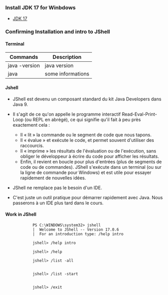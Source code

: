### **Install JDK 17 for Winbdows**
+ [JDK 17](https://download.oracle.com/java/17/latest/jdk-17_windows-x64_bin.exe ( sha256))

### **Confirming Installation and intro to JShell**

#### **Terminal**

| Commands      | Description       |
|---------------|-------------------|
| java -version | java version      |
| java          | some informations |

#### **Jshell**

+ JShell est devenu un composant standard du kit Java Developers dans Java 9.
+ Il s'agit de ce qu'on appelle le programme interactif Read-Eval-Print-Loop (ou REPL en abrégé), ce qui signifie qu'il fait à peu près exactement cela :
    + Il « lit » la commande ou le segment de code que nous tapons.
    + Il « évalue » et exécute le code, et permet souvent d'utiliser des raccourcis.
    + Il « imprime » les résultats de l'évaluation ou de l'exécution, sans obliger le développeur à écrire du code pour afficher les résultats.
    + Enfin, il revient en boucle pour plus d'entrées (plus de segments de code ou de commandes).
      JShell s'exécute dans un terminal (ou sur la ligne de commande pour Windows) et est utile pour essayer rapidement de nouvelles idées.

+ JShell ne remplace pas le besoin d'un IDE.
+ C'est juste un outil pratique pour démarrer rapidement avec Java. Nous passerons à un IDE plus tard dans le cours.


#### **Work in JShell**

                PS C:\WINDOWS\system32> jshell
                |  Welcome to JShell -- Version 17.0.6
                |  For an introduction type: /help intro

                jshell> /help intro

                jshell> /help

                jshell> /list -all


                jshell> /list -start


                jshell> /exit
